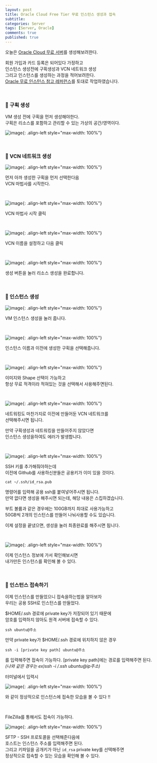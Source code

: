 ```yaml
---
layout: post
title: Oracle Cloud Free Tier 무료 인스턴스 생성과 접속
subtitle: 
categories: Server
tags: [Server, Oracle]
comments: true
published: true
---
```


오늘은 [Oracle Cloud 무료 서버]를 생성해보려한다.  

회원 가입과 카드 등록은 되어있다 가정하고  
인스턴스 생성전에 구획생성과 VCN 네트워크 생성  
그리고 인스턴스를 생성하는 과정을 적어보려한다.  
[Oracle 무료 인스턴스 참고 레퍼런스]를 토대로 작업하였습니다.


<br/>

### 📌 구획 생성  

VM 생성 전에 구획을 먼저 생성해야한다.  
구획은 리소스를 포함하고 관리할 수 있는 가상의 공간/영역이다.  

![image](https://user-images.githubusercontent.com/95069395/217751342-152445d0-fe21-4311-80fe-a8a64c90ca13.png){: .align-left style="max-width: 100%"}

<br/>  

### 📌 VCN 네트워크 생성  

![image](https://user-images.githubusercontent.com/95069395/217751354-482bf07f-640e-4ae3-bb9b-5cce4ef7fa7e.png){: .align-left style="max-width: 100%"}

먼저 아까 생성한 구획을 먼저 선택한다음  
VCN 마법사를 시작한다.  

<br/>



![image](https://user-images.githubusercontent.com/95069395/217751372-759eef76-1e3b-4490-a425-b4ee58cb6540.png){: .align-left style="max-width: 100%"}

VCN 마법사 시작 클릭

<br/>

![image](https://user-images.githubusercontent.com/95069395/217751383-d315761d-6825-49df-a01c-ab5f42721432.png){: .align-left style="max-width: 100%"}

VCN 이름을 설정하고 다음 클릭  

<br/>

![image](https://user-images.githubusercontent.com/95069395/217751389-3f48f988-0483-4b5f-9ba7-809822a3f9cb.png){: .align-left style="max-width: 100%"}

생성 버튼을 눌러 리소스 생성을 완료합니다.  

<br/>

### 📌 인스턴스 생성


![image](https://user-images.githubusercontent.com/95069395/217751393-e4c0c83f-a25e-4a21-bfa4-bc896b541579.png){: .align-left style="max-width: 100%"}

VM 인스턴스 생성을 눌러 줍니다.

<br/>

![image](https://user-images.githubusercontent.com/95069395/217751395-bd0a7184-c369-4d92-bd3e-3e289bc4117c.png){: .align-left style="max-width: 100%"}

인스턴스 이름과 이전에 생성한 구획을 선택해줍니다.

<br/>

![image](https://user-images.githubusercontent.com/95069395/217751397-f0633bb2-9f41-4565-b41b-6db79ff0207b.png){: .align-left style="max-width: 100%"}

이미지와 Shape 선택이 가능하고  
항상 무료 적격이라 적혀있는 것을 선택해서 사용해주면된다.  

<br/>


![image](https://user-images.githubusercontent.com/95069395/217751399-50988a2c-4831-40ec-a79f-90f1dbe7d837.png){: .align-left style="max-width: 100%"}

네트워킹도 마찬가지로 이전에 만들어둔 VCN 네트워크를  
선택해주시면 됩니다.  

만약 구획생성과 네트워킹을 만들어주지 않았다면  
인스턴스 생성을하여도 에러가 발생합니다.

<br/>

![image](https://user-images.githubusercontent.com/95069395/217751402-d4de2a99-2591-4217-b226-5514c7f2f972.png){: .align-left style="max-width: 100%"}

SSH 키를 추가해줘야하는데  
이전에 Github를 사용하신분들은 공용키가 이미 있을 것이다.  


```shell
cat ~/.ssh/id_rsa.pub
```

명령어를 입력해 공용 ssh를 붙여넣어주시면 됩니다.   
만약 없다면 생성을 해주시면 되는데, 해당 내용은 스킵하겠습니다.

부트 볼륨과 같은 경우에는 100GB까지 최대로 사용가능하고  
50GB씩 2개의 인스턴스를 만들어 나눠사용할 수도 있습니다.

이제 설정을 끝냈으면, 생성을 눌러 최종완료를 해주시면 됩니다.


<br/>

![image](https://user-images.githubusercontent.com/95069395/217751405-23e9c3ac-d72a-480a-a916-45b2f05ae3e7.png){: .align-left style="max-width: 100%"}

이제 인스턴스 정보에 가서 확인해보시면  
내가만든 인스턴스를 확인해 볼 수 있다.  


<br/>

### 📌 인스턴스 접속하기  

이제 인스턴스를 만들었으니 접속을하는법을 알아보자  
우리는 공용 SSH로 인스턴스를 만들었다.

$HOME/.ssh 경로에 private key가 저장되어 있기 때문에   
암호를 입력하지 않아도 원격 서버에 접속할 수 있다.

```shell
ssh ubuntu@주소
```

만약 private key가 $HOME/.ssh 경로에 위치하지 않은 경우
```shell
ssh -i [private key path] ubuntu@주소
```
를 입력해주면 접속이 가능하다.
\[private key path\]에는 경로를 입력해주면 된다.  
_(나와 같은 경우는 ex)ssh -i /.ssh ubuntu@ip주소)_

터미널에서 입력시

![image](https://user-images.githubusercontent.com/95069395/217751406-423c4acc-c4d0-47d9-bb82-c3ec88b55c10.png){: .align-left style="max-width: 100%"}

와 같이 정상적으로 인스턴스에 접속한 모습을 볼 수 있다 !!

<br/>

FileZilla를 통해서도 접속이 가능하다.   

![image](https://user-images.githubusercontent.com/95069395/217751408-98d77bdb-dcd3-48fd-b019-dc9968f6a565.png){: .align-left style="max-width: 100%"}

SFTP - SSH 프로토콜을 선택해준다음에     
호스트는 인스턴스 주소를 입력해주면 된다.  
그리고 키파일을 공개키가 아닌 `id_rsa` private key를 선택해주면  
정상적으로 접속할 수 있는 모습을 확인해 볼 수 있다.



<br/>

[Oracle 무료 인스턴스 참고 레퍼런스]: https://hoing.io/archives/318  
[Oracle Cloud 무료 서버]:https://www.oracle.com/kr/cloud/free/